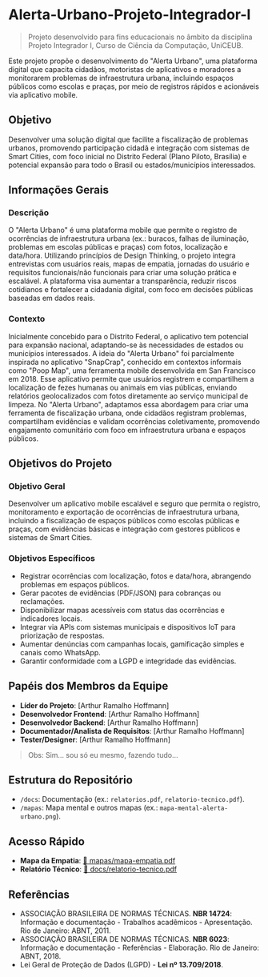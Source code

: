 #  Alerta-Urbano-Projeto-Integrador-l


> Projeto desenvolvido para fins educacionais no âmbito da disciplina Projeto Integrador I, Curso de Ciência da Computação, UniCEUB.

Este projeto propõe o desenvolvimento do "Alerta Urbano", uma plataforma digital que capacita cidadãos, motoristas de aplicativos e moradores a monitorarem problemas de infraestrutura urbana, incluindo espaços públicos como escolas e praças, por meio de registros rápidos e acionáveis via aplicativo mobile.



##  Objetivo

Desenvolver uma solução digital que facilite a fiscalização de problemas urbanos, promovendo participação cidadã e integração com sistemas de Smart Cities, com foco inicial no Distrito Federal (Plano Piloto, Brasília) e potencial expansão para todo o Brasil ou estados/municípios interessados.



##  Informações Gerais

### Descrição
O "Alerta Urbano" é uma plataforma mobile que permite o registro de ocorrências de infraestrutura urbana (ex.: buracos, falhas de iluminação, problemas em escolas públicas e praças) com fotos, localização e data/hora. Utilizando princípios de Design Thinking, o projeto integra entrevistas com usuários reais, mapas de empatia, jornadas do usuário e requisitos funcionais/não funcionais para criar uma solução prática e escalável. A plataforma visa aumentar a transparência, reduzir riscos cotidianos e fortalecer a cidadania digital, com foco em decisões públicas baseadas em dados reais.

### Contexto
Inicialmente concebido para o Distrito Federal, o aplicativo tem potencial para expansão nacional, adaptando-se às necessidades de estados ou municípios interessados. A ideia do "Alerta Urbano" foi parcialmente inspirada no aplicativo "SnapCrap", conhecido em contextos informais como "Poop Map", uma ferramenta mobile desenvolvida em San Francisco em 2018. Esse aplicativo permite que usuários registrem e compartilhem a localização de fezes humanas ou animais em vias públicas, enviando relatórios geolocalizados com fotos diretamente ao serviço municipal de limpeza. No "Alerta Urbano", adaptamos essa abordagem para criar uma ferramenta de fiscalização urbana, onde cidadãos registram problemas, compartilham evidências e validam ocorrências coletivamente, promovendo engajamento comunitário com foco em infraestrutura urbana e espaços públicos.



##  Objetivos do Projeto

### Objetivo Geral
Desenvolver um aplicativo mobile escalável e seguro que permita o registro, monitoramento e exportação de ocorrências de infraestrutura urbana, incluindo a fiscalização de espaços públicos como escolas públicas e praças, com evidências básicas e integração com gestores públicos e sistemas de Smart Cities.

### Objetivos Específicos
- Registrar ocorrências com localização, fotos e data/hora, abrangendo problemas em espaços públicos.
- Gerar pacotes de evidências (PDF/JSON) para cobranças ou reclamações.
- Disponibilizar mapas acessíveis com status das ocorrências e indicadores locais.
- Integrar via APIs com sistemas municipais e dispositivos IoT para priorização de respostas.
- Aumentar denúncias com campanhas locais, gamificação simples e canais como WhatsApp.
- Garantir conformidade com a LGPD e integridade das evidências.



##  Papéis dos Membros da Equipe

- **Líder do Projeto**: [Arthur Ramalho Hoffmann] 
- **Desenvolvedor Frontend**: [Arthur Ramalho Hoffmann] 
- **Desenvolvedor Backend**: [Arthur Ramalho Hoffmann] 
- **Documentador/Analista de Requisitos**: [Arthur Ramalho Hoffmann] 
- **Tester/Designer**: [Arthur Ramalho Hoffmann]   

> Obs: Sim… sou só eu mesmo, fazendo tudo… 



##  Estrutura do Repositório
- `/docs`: Documentação (ex.: `relatorios.pdf`, `relatorio-tecnico.pdf`).
- `/mapas`: Mapa mental e outros mapas (ex.: `mapa-mental-alerta-urbano.png`).



##  Acesso Rápido

-  **Mapa da Empatia**: [📄 mapas/mapa-empatia.pdf](./mapas/mapa-empatia.pdf)
-  **Relatório Técnico**: [📄 docs/relatorio-tecnico.pdf](./docs/relatorio-tecnico.pdf)



##  Referências
- ASSOCIAÇÃO BRASILEIRA DE NORMAS TÉCNICAS. **NBR 14724**: Informação e documentação - Trabalhos acadêmicos - Apresentação. Rio de Janeiro: ABNT, 2011.
- ASSOCIAÇÃO BRASILEIRA DE NORMAS TÉCNICAS. **NBR 6023**: Informação e documentação - Referências - Elaboração. Rio de Janeiro: ABNT, 2018.
- Lei Geral de Proteção de Dados (LGPD) - **Lei nº 13.709/2018**.


